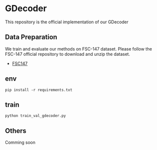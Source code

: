 # GDecoder
This repository is the official implementation of our GDecoder

## Data Preparation
We train and evaluate our methods on FSC-147 dataset. Please follow the FSC-147 official repository to download and unzip the dataset.

* [FSC147](https://github.com/cvlab-stonybrook/LearningToCountEverything)

## env
```
pip install -r requirements.txt
```

## train

```
python train_val_gdecoder.py
```

## Others
Comming soon